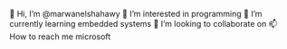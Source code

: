 👋 Hi, I’m @marwanelshahawy
👀 I’m interested in programming
🌱 I’m currently learning embedded systems
💞️ I’m looking to collaborate on
📫 How to reach me microsoft
